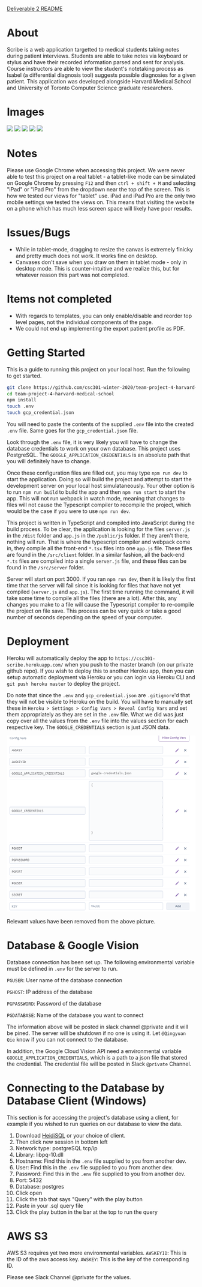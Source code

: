 [Deliverable 2 README](deliverables/deliverable-2)

# About

Scribe is a web application targetted to medical students taking notes during patient interviews. Students are able to take notes via keyboard or stylus and have their recorded information parsed and sent for analysis. Course instructors are able to view the student's notetaking process as Isabel (a differential diagnosis tool) suggests possible diagnosies for a given patient. This application was developed alongside Harvard Medical School and University of Toronto Computer Science graduate researchers.

# Images
![](https://i.gyazo.com/a90a1a9e09e510168995376ba7e797b0.png)
![](https://i.gyazo.com/23faec87c67cd9bfb211f0dffcdea48a.png)
![](https://i.gyazo.com/73755cb54c4d476da8caf599096d7db4.png)
![](https://i.gyazo.com/8d3dc54281c443e9392bb6a5e797f34e.png)
![](https://i.gyazo.com/1bb0acdd0f708bbf1a0239994dd3b47f.jpg)

# Notes

Please use Google Chrome when accessing this project.
We were never able to test this project on a real tablet - a tablet-like mode can be simulated on Google Chrome by pressing `F12` and then `ctrl + shift + M` and selecting "iPad" or "iPad Pro" from the dropdown near the top of the screen. This is how we tested our views for "tablet" use. iPad and iPad Pro are the only two mobile settings we tested the views on. This means that visiting the website on a phone which has much less screen space will likely have poor results.

# Issues/Bugs

* While in tablet-mode, dragging to resize the canvas is extremely finicky and pretty much does not work. It works fine on desktop.
* Canvases don't save when you draw on them in tablet mode - only in desktop mode. This is counter-intuitive and we realize this, but for whatever reason this part was not completed.

# Items not completed

* With regards to templates, you can only enable/disable and reorder top level pages, not the individual components of the page.
* We could not end up implementing the export patient profile as PDF.

# Getting Started

This is a guide to running this project on your local host. Run the following to get started.

```bash
git clone https://github.com/csc301-winter-2020/team-project-4-harvard-medical-school.git
cd team-project-4-harvard-medical-school
npm install
touch .env
touch gcp_credential.json
```

You will need to paste the contents of the supplied `.env` file into the created `.env` file. Same goes for the `gcp_credential.json` file. 

Look through the `.env` file, it is very likely you will have to change the database credentials to work on your own database. This project uses PostgreSQL. The `GOOGLE_APPLICATION_CREDENTIALS` is an absolute path that you will definitely have to change.

Once these configuration files are filled out, you may type `npm run dev` to start the application. Doing so will build the project and attempt to start the development server on your local host simulataneously. Your other option is to run `npm run build` to build the app and then `npm run start` to start the app. This will not run webpack in watch mode, meaning that changes to files will not cause the Typescript compiler to recompile the project, which would be the case if you were to use `npm run dev`.

This project is written in TypeScript and compiled into JavaScript during the build process. To be clear, the application is looking for the files `server.js` in the `/dist` folder and `app.js` in the `/public/js` folder. If they aren't there, nothing will run. That is where the typescript compiler and webpack come in, they compile all the front-end `*.tsx` files into one `app.js` file. These files are found in the `/src/client` folder. In a similar fashion, all the back-end `*.ts` files are compiled into a single `server.js` file, and these files can be found in the `/src/server` folder.

Server will start on port 3000. If you ran `npm run dev`, then it is likely the first time that the server will fail since it is looking for files that have not yet compiled (`server.js` and `app.js`). The first time running the command, it will take some time to compile all the files (there are a lot). After this, any changes you make to a file will cause the Typescript compiler to re-compile the project on file save. This process can be very quick or take a good number of seconds depending on the speed of your computer.

# Deployment

Heroku will automatically deploy the app to `https://csc301-scribe.herokuapp.com/` when you push to the master branch (on our private github repo). If you wish to deploy this to another Heroku app, then you can setup automatic deployment via Heroku or you can login via Heroku CLI and `git push heroku master` to deploy the project.

Do note that since the `.env` and `gcp_credential.json` are `.gitignore`'d that they will not be visible to Heroku on the build. You will have to manually set these in `Heroku > Settings > Config Vars > Reveal Config Vars` and set them appropriately as they are set in the `.env` file. What we did was just copy over all the values from the `.env` file into the values section for each respective key. The `GOOGLE_CREDENTIALS` section is just JSON data.

![](imgs/heroku_env_vars.png)

Relevant values have been removed from the above picture.

# Database & Google Vision
Database connection has been set up. The following environmental variable must be defined in `.env` 
for the server to run.

`PGUSER`: User name of the database connection 

`PGHOST`: IP address of the database
 
`PGPASSWORD`: Password of the database
 
`PGDATABASE`: Name of the database you want to connect

The information above will be posted in slack channel @private and it will be pined. The server will 
be shutdown if no one is using it. Let `@Qingyuan Qie` know if you can not connect to the database.

In addition, the Google Cloud Vision API need a environmental variable `GOOGLE_APPLICATION_CREDENTIALS`, which is a
path to a json file that stored the credential. The credential file will be posted in Slack `@private` Channel.

# Connecting to the Database by Database Client (Windows)

This section is for accessing the project's database using a client, for example if you wished to run queries on our database to view the data.

1. Download [HeidiSQL](https://www.heidisql.com/download.php) or your choice of client.
2. Then click new session in bottom left
3. Network type: postgreSQL tcp/ip
4. Library: libpq-10.dll
5. Hostname: Find this in the `.env` file supplied to you from another dev.
6. User: Find this in the `.env` file supplied to you from another dev.
7. Password: Find this in the `.env` file supplied to you from another dev.
8. Port: 5432
9. Database: postgres
10. Click open
11. Click the tab that says "Query" with the play button
12. Paste in your .sql query file
13. Click the play button in the bar at the top to run the query

# AWS S3
AWS S3 requires yet two more environmental variables.
`AWSKEYID`: This is the ID of the aws access key.
`AWSKEY`: This is the key of the corresponding ID.

Please see Slack Channel @private for the values.
